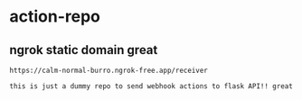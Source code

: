 # action-repo

## ngrok static domain great
```
https://calm-normal-burro.ngrok-free.app/receiver
```

```
this is just a dummy repo to send webhook actions to flask API!! great
```
